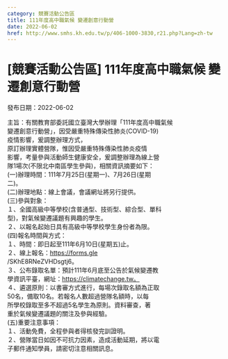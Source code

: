 ```yaml
---
category: 競賽活動公告區
title: 111年度高中職氣候 變遷創意行動營
date: 2022-06-02
href: http://www.smhs.kh.edu.tw/p/406-1000-3830,r21.php?Lang=zh-tw
---
```


# [競賽活動公告區] 111年度高中職氣候 變遷創意行動營

發布日期：2022-06-02

主旨：有關教育部委託國立臺灣大學辦理「111年度高中職氣候  
變遷創意行動營」，因受嚴重特殊傳染性肺炎(COVID-19)  
疫情影響，爰調整辦理方式，  
原訂辦理實體營隊，惟因受嚴重特殊傳染性肺炎疫情  
影響，考量參與活動師生健康安全，爰調整辦理為線上營  
隊1場次(不限北中南區學生參與)，相關資訊摘要如下：  
(一)辦理時間：111年7月25日(星期一)、7月26日(星期  
二)。  
(二)辦理地點：線上會議，會議網址將另行提供。  
(三)參與對象：  
１、全國高級中等學校(含普通型、技術型、綜合型、單科  
型)，對氣候變遷議題有興趣的學生。  
２、以報名起始日具有高級中等學校學生身份者為限。  
(四)報名時間與方式：  
１、時間：即日起至111年6月10日(星期五)止。  
２、線上報名：https://forms.gle  
/SKhE8RNeZVHDsgtj6。  
３、公布錄取名單：預計111年6月底至公告於氣候變遷教  
學資訊平臺，網址：https://climatechange.tw。  
４、遴選原則：以書審方式進行，每場次錄取名額為正取  
50名，備取10名。若報名人數超過營隊名額時，以每  
所學校錄取至多不超過5名學生為原則。資料審查，著  
重於氣候變遷議題的關注及參與經驗。  
(五)重要注意事項：  
１、活動免費，全程參與者得核發完訓證明。  
２、營隊當日如因不可抗力因素，造成活動延期，將以電  
子郵件通知學員，請密切注意相關訊息。

